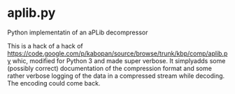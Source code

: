 # aplib.py
Python implementatin of an aPLib decompressor

This is a hack of a hack of https://code.google.com/p/kabopan/source/browse/trunk/kbp/comp/aplib.py whic, modified for Python 3 and made super verbose. It simplyadds some (possibly correct) documentation of the compression format and some rather verbose logging of the data in a compressed stream while decoding. The encoding could come back.
